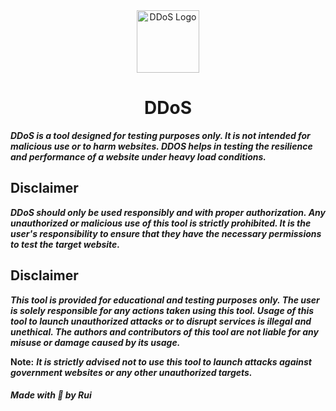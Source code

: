<div align="center">
  <img src="https://github.com/images/mona-whisper.gif" alt="DDoS Logo" width="100" height="100">
  <h1>DDoS</h1>
</div>

___DDoS is a tool designed for testing purposes only. It is not intended for malicious use or to harm websites. DDOS helps in testing the resilience and performance of a website under heavy load conditions.___

## Disclaimer

___DDoS should only be used responsibly and with proper authorization. Any unauthorized or malicious use of this tool is strictly prohibited. It is the user's responsibility to ensure that they have the necessary permissions to test the target website.___

## Disclaimer

___This tool is provided for educational and testing purposes only. The user is solely responsible for any actions taken using this tool. Usage of this tool to launch unauthorized attacks or to disrupt services is illegal and unethical. The authors and contributors of this tool are not liable for any misuse or damage caused by its usage.___

**Note:** ___It is strictly advised not to use this tool to launch attacks against government websites or any other unauthorized targets.___

##### Made with 🤍 by Rui